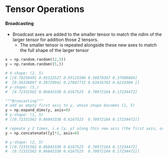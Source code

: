# Tensor Operations
#### Broadcasting
- Broadcast axes are added to the smaller tensor to match the ndim of the larger tensor for addition those 2 tensors.
  - The smaller tensor is repeated alongside these new axes to match the full shape of the larger tensor

```Python
x = np.random.random((2,5))
y = np.random.random((5,))

# X-shape: (2, 5)
# [[0.70258491 0.95322527 0.93125586 0.58870387 0.37808884]
#  [0.58336897 0.59729941 0.27867715 0.63416763 0.6219389 ]]
# y-shape: (5,)
#  [0.72331562 0.86843338 0.6167525  0.70972164 0.17234472]

"""Broacasting"""
# add an empty first axis to y, whose shape becomes (1, 5)
y = np.expand_dims(y, axis=0)
# y-shape: (1, 5)
# [[0.72331562 0.86843338 0.6167525  0.70972164 0.17234472]]

# repeate y 2 times, i.e [y, y] along this new axis (the first axis, or axis=0), so that y.shape end up (2,5)
y = np.concatenate([y]*2, axis=0)

# y-shape: (2, 5)
# [[0.72331562 0.86843338 0.6167525  0.70972164 0.17234472]
#  [0.72331562 0.86843338 0.6167525  0.70972164 0.17234472]]

```
